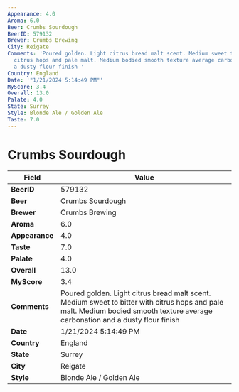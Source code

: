 ```yaml
---
Appearance: 4.0
Aroma: 6.0
Beer: Crumbs Sourdough
BeerID: 579132
Brewer: Crumbs Brewing
City: Reigate
Comments: 'Poured golden. Light citrus bread malt scent. Medium sweet to bitter with
  citrus hops and pale malt. Medium bodied smooth texture average carbonation and
  a dusty flour finish '
Country: England
Date: '"1/21/2024 5:14:49 PM"'
MyScore: 3.4
Overall: 13.0
Palate: 4.0
State: Surrey
Style: Blonde Ale / Golden Ale
Taste: 7.0
---
```


# Crumbs Sourdough

| Field         | Value |
|---------------|-------|
| **BeerID** | 579132 |
| **Beer** | Crumbs Sourdough |
| **Brewer** | Crumbs Brewing |
| **Aroma** | 6.0 |
| **Appearance** | 4.0 |
| **Taste** | 7.0 |
| **Palate** | 4.0 |
| **Overall** | 13.0 |
| **MyScore** | 3.4 |
| **Comments** | Poured golden. Light citrus bread malt scent. Medium sweet to bitter with citrus hops and pale malt. Medium bodied smooth texture average carbonation and a dusty flour finish  |
| **Date** | 1/21/2024 5:14:49 PM |
| **Country** | England |
| **State** | Surrey |
| **City** | Reigate |
| **Style** | Blonde Ale / Golden Ale |
